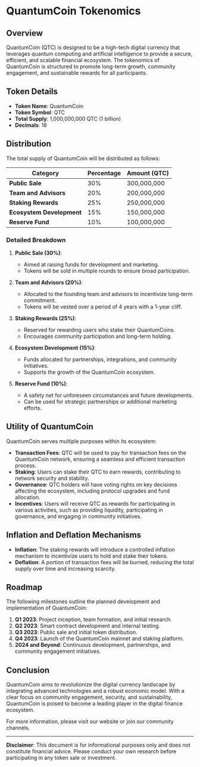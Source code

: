 # QuantumCoin Tokenomics

## Overview
QuantumCoin (QTC) is designed to be a high-tech digital currency that leverages quantum computing and artificial intelligence to provide a secure, efficient, and scalable financial ecosystem. The tokenomics of QuantumCoin is structured to promote long-term growth, community engagement, and sustainable rewards for all participants.

## Token Details
- **Token Name**: QuantumCoin
- **Token Symbol**: QTC
- **Total Supply**: 1,000,000,000 QTC (1 billion)
- **Decimals**: 18

## Distribution
The total supply of QuantumCoin will be distributed as follows:

| Category                     | Percentage | Amount (QTC)      |
|------------------------------|------------|--------------------|
| **Public Sale**              | 30%        | 300,000,000        |
| **Team and Advisors**        | 20%        | 200,000,000        |
| **Staking Rewards**          | 25%        | 250,000,000        |
| **Ecosystem Development**    | 15%        | 150,000,000        |
| **Reserve Fund**             | 10%        | 100,000,000        |

### Detailed Breakdown

1. **Public Sale (30%)**:
   - Aimed at raising funds for development and marketing.
   - Tokens will be sold in multiple rounds to ensure broad participation.

2. **Team and Advisors (20%)**:
   - Allocated to the founding team and advisors to incentivize long-term commitment.
   - Tokens will be vested over a period of 4 years with a 1-year cliff.

3. **Staking Rewards (25%)**:
   - Reserved for rewarding users who stake their QuantumCoins.
   - Encourages community participation and long-term holding.

4. **Ecosystem Development (15%)**:
   - Funds allocated for partnerships, integrations, and community initiatives.
   - Supports the growth of the QuantumCoin ecosystem.

5. **Reserve Fund (10%)**:
   - A safety net for unforeseen circumstances and future developments.
   - Can be used for strategic partnerships or additional marketing efforts.

## Utility of QuantumCoin
QuantumCoin serves multiple purposes within its ecosystem:

- **Transaction Fees**: QTC will be used to pay for transaction fees on the QuantumCoin network, ensuring a seamless and efficient transaction process.
- **Staking**: Users can stake their QTC to earn rewards, contributing to network security and stability.
- **Governance**: QTC holders will have voting rights on key decisions affecting the ecosystem, including protocol upgrades and fund allocation.
- **Incentives**: Users will receive QTC as rewards for participating in various activities, such as providing liquidity, participating in governance, and engaging in community initiatives.

## Inflation and Deflation Mechanisms
- **Inflation**: The staking rewards will introduce a controlled inflation mechanism to incentivize users to hold and stake their tokens.
- **Deflation**: A portion of transaction fees will be burned, reducing the total supply over time and increasing scarcity.

## Roadmap
The following milestones outline the planned development and implementation of QuantumCoin:

1. **Q1 2023**: Project inception, team formation, and initial research.
2. **Q2 2023**: Smart contract development and internal testing.
3. **Q3 2023**: Public sale and initial token distribution.
4. **Q4 2023**: Launch of the QuantumCoin mainnet and staking platform.
5. **2024 and Beyond**: Continuous development, partnerships, and community engagement initiatives.

## Conclusion
QuantumCoin aims to revolutionize the digital currency landscape by integrating advanced technologies and a robust economic model. With a clear focus on community engagement, security, and sustainability, QuantumCoin is poised to become a leading player in the digital finance ecosystem.

For more information, please visit our website or join our community channels.

---

**Disclaimer**: This document is for informational purposes only and does not constitute financial advice. Please conduct your own research before participating in any token sale or investment.

